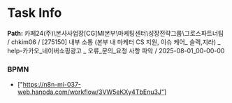# Task Info

**Path:** 카페24(주)\본사사업장\[CG]MI본부\마케팅센터\성장전략그룹\그로스파트너팀 / chkim06 / [275150] 내부 소통 (본부 내 마케터 CS 지원, 이슈 케어_ 슬랙,지라) _ help-카카오_네이버쇼핑광고 _ 오류_문의_요청 사항 파악 / 2025-08-01_00-00-00

### BPMN
- ["https://n8n-mi-037-web.hanpda.com/workflow/3VW5eKXy4TbEnu3J"]

